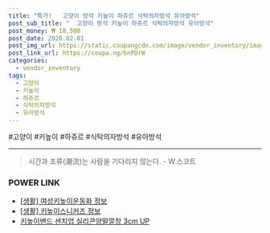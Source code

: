 ```yaml
--- 
title: "특가!   고양이 방석 키높이 하쥬르 식탁의자방석 유아방석" 
post_sub_title: "  고양이 방석 키높이 하쥬르 식탁의자방석 유아방석" 
post_money: ₩ 18,500 
post_date: 2020.02.01 
post_img_url: https://static.coupangcdn.com/image/vendor_inventory/images/2018/10/30/16/0/a90da9a2-5b95-491b-a0f7-1e178b028a44.jpg 
post_link_url: https://coupa.ng/bnPDrW 
categories: 
  - vendor_inventory 
tags: 
  - 고양이 
  - 키높이 
  - 하쥬르 
  - 식탁의자방석 
  - 유아방석 
--- 
```

  #고양이 #키높이 #하쥬르 #식탁의자방석 #유아방석 
<hr> 

> 시간과 조류(潮流)는 사람을 기다리지 않는다. - W.스코트 


### POWER LINK

* <a href="https://blog.naver.com/sakai111/221758172607" target="_blank"> [생활] 여성키높이운동화 정보 </a>
* <a href="https://blog.naver.com/sakai111/221763648914" target="_blank"> [생활] 키높이스니커즈 정보 </a>
* <a href="https://blog.naver.com/fasyy4321/221784815743" target="_blank">키높이밴드 센치업 실리콘양말깔창 3cm UP</a>
